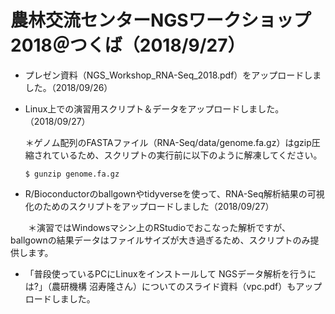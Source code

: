 
# 農林交流センターNGSワークショップ2018＠つくば（2018/9/27）

- プレゼン資料（NGS_Workshop_RNA-Seq_2018.pdf）をアップロードしました。（2018/09/26）
- Linux上での演習用スクリプト＆データをアップロードしました。（2018/09/27）

    ＊ゲノム配列のFASTAファイル（RNA-Seq/data/genome.fa.gz）はgzip圧縮されているため、スクリプトの実行前に以下のように解凍してください。 
    
    ``` $ gunzip genome.fa.gz ```
    
- R/Bioconductorのballgownやtidyverseを使って、RNA-Seq解析結果の可視化のためのスクリプトをアップロードしました（2018/09/27）

　　＊演習ではWindowsマシン上のRStudioでおこなった解析ですが、ballgownの結果データはファイルサイズが大き過ぎるため、スクリプトのみ提供します。

- 「普段使っているPCにLinuxをインストールして  NGSデータ解析を行うには?」（農研機構 沼寿隆さん）についてのスライド資料（vpc.pdf）もアップロードしました。
